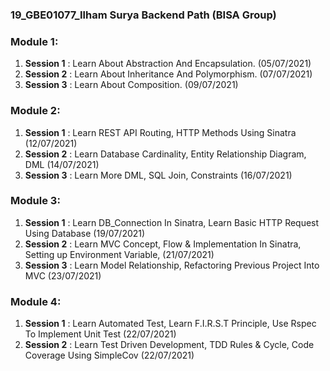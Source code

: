 ### 19_GBE01077_Ilham Surya Backend Path (BISA Group)

### Module 1:

1. **Session 1** : Learn About Abstraction And Encapsulation. (05/07/2021)
2. **Session 2** : Learn About Inheritance And Polymorphism. (07/07/2021)
3. **Session 3** : Learn About Composition. (09/07/2021)

### Module 2:

1. **Session 1** : Learn REST API Routing, HTTP Methods Using Sinatra (12/07/2021)
2. **Session 2** : Learn Database Cardinality, Entity Relationship Diagram, DML (14/07/2021)
3. **Session 3** : Learn More DML, SQL Join, Constraints (16/07/2021)

### Module 3:

1. **Session 1** : Learn DB_Connection In Sinatra, Learn Basic HTTP Request Using Database (19/07/2021)
2. **Session 2** : Learn MVC Concept, Flow & Implementation In Sinatra, Setting up Environment Variable, (21/07/2021)
3. **Session 3** : Learn Model Relationship, Refactoring Previous Project Into MVC (23/07/2021)

### Module 4:

1. **Session 1** : Learn Automated Test, Learn F.I.R.S.T Principle, Use Rspec To Implement Unit Test (22/07/2021)
2. **Session 2** : Learn Test Driven Development, TDD Rules & Cycle, Code Coverage Using SimpleCov (22/07/2021)
